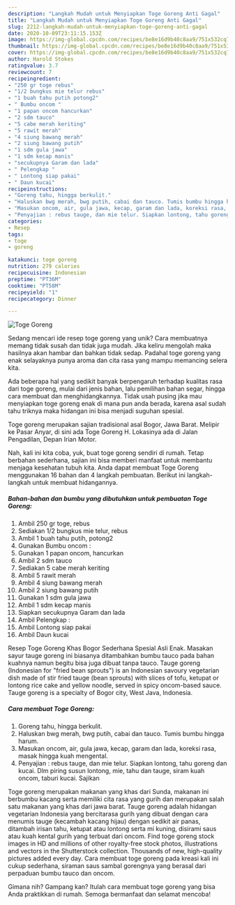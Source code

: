 ```yaml
---
description: "Langkah Mudah untuk Menyiapkan Toge Goreng Anti Gagal"
title: "Langkah Mudah untuk Menyiapkan Toge Goreng Anti Gagal"
slug: 2212-langkah-mudah-untuk-menyiapkan-toge-goreng-anti-gagal
date: 2020-10-09T23:11:15.153Z
image: https://img-global.cpcdn.com/recipes/be8e16d9b40c8aa9/751x532cq70/toge-goreng-foto-resep-utama.jpg
thumbnail: https://img-global.cpcdn.com/recipes/be8e16d9b40c8aa9/751x532cq70/toge-goreng-foto-resep-utama.jpg
cover: https://img-global.cpcdn.com/recipes/be8e16d9b40c8aa9/751x532cq70/toge-goreng-foto-resep-utama.jpg
author: Harold Stokes
ratingvalue: 3.7
reviewcount: 7
recipeingredient:
- "250 gr toge rebus"
- "1/2 bungkus mie telur rebus"
- "1 buah tahu putih potong2"
- " Bumbu oncom "
- "1 papan oncom hancurkan"
- "2 sdm tauco"
- "5 cabe merah keriting"
- "5 rawit merah"
- "4 siung bawang merah"
- "2 siung bawang putih"
- "1 sdm gula jawa"
- "1 sdm kecap manis"
- "secukupnya Garam dan lada"
- " Pelengkap "
- " Lontong siap pakai"
- " Daun kucai"
recipeinstructions:
- "Goreng tahu, hingga berkulit."
- "Haluskan bwg merah, bwg putih, cabai dan tauco. Tumis bumbu hingga harum."
- "Masukan oncom, air, gula jawa, kecap, garam dan lada, koreksi rasa, masak hingga kuah mengental."
- "Penyajian : rebus tauge, dan mie telur. Siapkan lontong, tahu goreng dan kucai. Dlm piring susun lontong, mie, tahu dan tauge, siram kuah oncom, taburi kucai. Sajikan"
categories:
- Resep
tags:
- toge
- goreng

katakunci: toge goreng 
nutrition: 279 calories
recipecuisine: Indonesian
preptime: "PT36M"
cooktime: "PT58M"
recipeyield: "1"
recipecategory: Dinner

---
```



![Toge Goreng](https://img-global.cpcdn.com/recipes/be8e16d9b40c8aa9/751x532cq70/toge-goreng-foto-resep-utama.jpg)

Sedang mencari ide resep toge goreng yang unik? Cara membuatnya memang tidak susah dan tidak juga mudah. Jika keliru mengolah maka hasilnya akan hambar dan bahkan tidak sedap. Padahal toge goreng yang enak selayaknya punya aroma dan cita rasa yang mampu memancing selera kita.

Ada beberapa hal yang sedikit banyak berpengaruh terhadap kualitas rasa dari toge goreng, mulai dari jenis bahan, lalu pemilihan bahan segar, hingga cara membuat dan menghidangkannya. Tidak usah pusing jika mau menyiapkan toge goreng enak di mana pun anda berada, karena asal sudah tahu triknya maka hidangan ini bisa menjadi suguhan spesial.

Toge goreng merupakan sajian tradisional asal Bogor, Jawa Barat. Melipir ke Pasar Anyar, di sini ada Toge Goreng H. Lokasinya ada di Jalan Pengadilan, Depan Irian Motor.


Nah, kali ini kita coba, yuk, buat toge goreng sendiri di rumah. Tetap berbahan sederhana, sajian ini bisa memberi manfaat untuk membantu menjaga kesehatan tubuh kita. Anda dapat membuat Toge Goreng menggunakan 16 bahan dan 4 langkah pembuatan. Berikut ini langkah-langkah untuk membuat hidangannya.

<!--inarticleads1-->

##### Bahan-bahan dan bumbu yang dibutuhkan untuk pembuatan Toge Goreng:

1. Ambil 250 gr toge, rebus
1. Sediakan 1/2 bungkus mie telur, rebus
1. Ambil 1 buah tahu putih, potong2
1. Gunakan  Bumbu oncom :
1. Gunakan 1 papan oncom, hancurkan
1. Ambil 2 sdm tauco
1. Sediakan 5 cabe merah keriting
1. Ambil 5 rawit merah
1. Ambil 4 siung bawang merah
1. Ambil 2 siung bawang putih
1. Gunakan 1 sdm gula jawa
1. Ambil 1 sdm kecap manis
1. Siapkan secukupnya Garam dan lada
1. Ambil  Pelengkap :
1. Ambil  Lontong siap pakai
1. Ambil  Daun kucai


Resep Toge Goreng Khas Bogor Sederhana Spesial Asli Enak. Masakan sayur tauge goreng ini biasanya ditambahkan bumbu tauco pada bahan kuahnya namun begitu bisa juga dibuat tanpa tauco. Tauge goreng (Indonesian for &#34;fried bean sprouts&#34;) is an Indonesian savoury vegetarian dish made of stir fried tauge (bean sprouts) with slices of tofu, ketupat or lontong rice cake and yellow noodle, served in spicy oncom-based sauce. Tauge goreng is a specialty of Bogor city, West Java, Indonesia. 

<!--inarticleads2-->

##### Cara membuat Toge Goreng:

1. Goreng tahu, hingga berkulit.
1. Haluskan bwg merah, bwg putih, cabai dan tauco. Tumis bumbu hingga harum.
1. Masukan oncom, air, gula jawa, kecap, garam dan lada, koreksi rasa, masak hingga kuah mengental.
1. Penyajian : rebus tauge, dan mie telur. Siapkan lontong, tahu goreng dan kucai. Dlm piring susun lontong, mie, tahu dan tauge, siram kuah oncom, taburi kucai. Sajikan


Toge goreng merupakan makanan yang khas dari Sunda, makanan ini berbumbu kacang serta memiliki cita rasa yang gurih dan merupakan salah satu makanan yang khas dari jawa barat. Tauge goreng adalah hidangan vegetarian Indonesia yang bercitarasa gurih yang dibuat dengan cara menumis tauge (kecambah kacang hijau) dengan sedikit air panas, ditambah irisan tahu, ketupat atau lontong serta mi kuning, disirami saus atau kuah kental gurih yang terbuat dari oncom. Find toge goreng stock images in HD and millions of other royalty-free stock photos, illustrations and vectors in the Shutterstock collection. Thousands of new, high-quality pictures added every day. Cara membuat toge goreng pada kreasi kali ini cukup sederhana, siraman saus sambal gorengnya yang berasal dari perpaduan bumbu tauco dan oncom. 

Gimana nih? Gampang kan? Itulah cara membuat toge goreng yang bisa Anda praktikkan di rumah. Semoga bermanfaat dan selamat mencoba!
